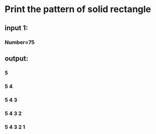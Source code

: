 # Print the pattern of solid rectangle 

## input 1:
### Number=75

## output:

### 5
### 5 4
### 5 4 3
### 5 4 3 2
### 5 4 3 2 1
